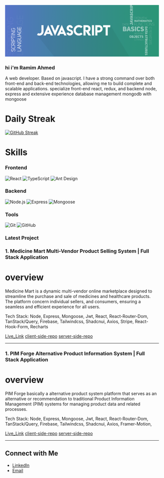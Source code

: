 <img src='/assets/javascript.png'>

<h3> hi i'm Ramim Ahmed </h3>
<p>A web developer. Based on javascript. I have a strong command over both front-end and back-end technologies, allowing me to build complete and scalable applications. specialize front-end react, redux, and backend node, express and extensive experience database management mongodb with mongoose
</p>

# Daily Streak

[![GitHub Streak](https://streak-stats.demolab.com?user=ramim_ahmed&theme=dark&exclude_days=Sun)](https://git.io/streak-stats)

# Skills

### Frontend

![React](https://img.shields.io/badge/-React-61DAFB?style=flat-square&logo=react&logoColor=white)
![TypeScript](https://img.shields.io/badge/-TypeScript-007ACC?style=flat-square&logo=typescript&logoColor=white)
![Ant Design](https://img.shields.io/badge/-Ant%20Design-0170FE?style=flat-square&logo=ant-design&logoColor=white)

### Backend

![Node.js](https://img.shields.io/badge/-Node.js-339933?style=flat-square&logo=node.js&logoColor=white)
![Express](https://img.shields.io/badge/-Express-000000?style=flat-square&logo=express&logoColor=white)
![Mongoose](https://img.shields.io/badge/-Mongoose-800000?style=flat-square&logo=mongoose&logoColor=white)

### Tools

![Git](https://img.shields.io/badge/-Git-F05032?style=flat-square&logo=git&logoColor=white)
![GitHub](https://img.shields.io/badge/-GitHub-181717?style=flat-square&logo=github&logoColor=white)

### Latest Project

### 1. Medicine Mart Multi-Vendor Product Selling System | Full Stack Application

# overview

Medicine Mart is a dynamic multi-vendor online marketplace designed to streamline the purchase and sale of medicines and healthcare products. The platform concern individual sellers, and consumers, ensuring a seamless and efficient experience for all users.

Tech Stack: Node, Express, Mongoose, Jwt, React, React-Router-Dom, TanStack/Query, Firebase, Tailwindcss, Shadcnui, Axios, Stripe, React-Hook-Form, Recharts

[Live_Link](https://medicine-mart-client-side-application.vercel.app/)
[client-side-repo](https://github.com/ramim-ahmed/medicine-mart-client-side-application)
[server-side-repo](https://github.com/ramim-ahmed/medicine-mart-server-side-application)

---

### 1. PIM Forge Alternative Product Information System | Full Stack Application

# overview

PIM Forge basically a alternative product system platform that serves as an alternative or recommendation to traditional Product Information Management (PIM) systems for managing product data and related processes.

Tech Stack: Node, Express, Mongoose, Jwt, React, React-Router-Dom, TanStack/Query, Firebase, Tailwindcss, Shadcnui, Axios, Framer-Motion,

[Live_Link](https://pim-forge-client-app.vercel.app/)
[client-side-repo](https://github.com/ramim-ahmed/pimforge-client-side-app)
[server-side-repo](https://github.com/ramim-ahmed/pimforge-server-side-app)

---

## Connect with Me

- [LinkedIn](https://www.linkedin.com/in/ramim-ahmed01/)
- [Email](ramimahmed092@gmail.com)
